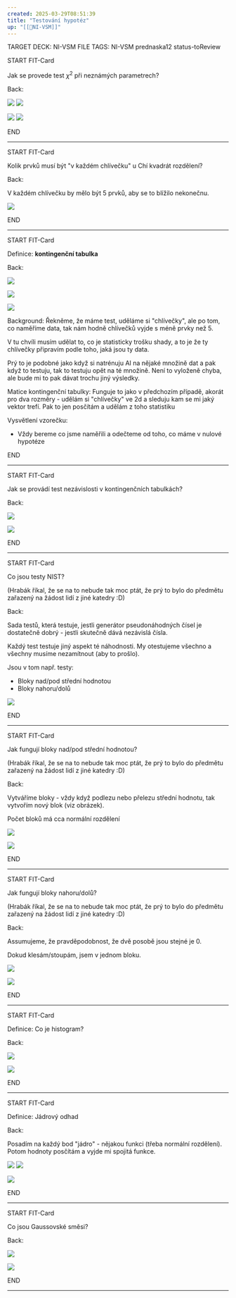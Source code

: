 ```yaml
---
created: 2025-03-29T08:51:39
title: "Testování hypotéz"
up: "[[📖NI-VSM]]"
---
```


TARGET DECK: NI-VSM
FILE TAGS: NI-VSM prednaska12 status-toReview


START
FIT-Card

Jak se provede test $\chi^2$ při neznámých parametrech?

Back:

![](../../Assets/Pasted%20image%2020250329084711.png)
![](../../Assets/Pasted%20image%2020250329084725.png)

<!-- ExampleStart -->
![](../../Assets/Pasted%20image%2020250329084734.png)
![](../../Assets/Pasted%20image%2020250329084741.png)
<!-- ExampleEnd -->
<!--ID: 1746518364800-->
END

---


START
FIT-Card

Kolik prvků musí být "v každém chlívečku" u Chí kvadrát rozdělení?

Back:

V každém chlívečku by mělo být 5 prvků, aby se to blížilo nekonečnu.

![](../../Assets/Pasted%20image%2020250329113530.png)
<!--ID: 1746518364802-->
END

---



START
FIT-Card

Definice: **kontingenční tabulka**

Back:

![](../../Assets/Pasted%20image%2020250329084806.png)

<!-- ImageStart -->
![](../../Assets/Pasted%20image%2020250329084822.png)
<!-- ImageEnd -->

<!-- DetailInfoStart -->
![](../../Assets/Pasted%20image%2020250329084831.png)
<!-- DetailInfoEnd -->

<!-- ExplanationStart -->
Background:
Řekněme, že máme test, uděláme si "chlívečky", ale po tom, co naměříme data, tak nám hodně chlívečků vyjde s méně prvky než 5.

V tu chvíli musím udělat to, co je statisticky trošku shady, a to je že ty chlívečky připravím podle toho, jaká jsou ty data.

Prý to je podobné jako když si natrénuju AI na nějaké množině dat a pak když to testuju, tak to testuju opět na té množině. Není to vyloženě chyba, ale bude mi to pak dávat trochu jiný výsledky.

Matice kontingenční tabulky:
Funguje to jako v předchozím případě, akorát pro dva rozměry - udělám si "chlívečky" ve 2d a sleduju kam se mi jaký vektor trefí. Pak to jen posčítám a udělám z toho statistiku

Vysvětlení vzorečku:
- Vždy bereme co jsme naměřili a odečteme od toho, co máme v nulové hypotéze

<!-- ExplanationEnd -->
<!--ID: 1746518364805-->
END

---


START
FIT-Card

Jak se provádí test nezávislosti v kontingenčních tabulkách?

Back:

![](../../Assets/Pasted%20image%2020250329084855.png)

<!-- ExerciseStart -->
![](../../Assets/Pasted%20image%2020250329084907.png)
<!-- ExerciseEnd -->
<!--ID: 1746518364808-->
END

---


START
FIT-Card

Co jsou testy NIST?

(Hrabák říkal, že se na to nebude tak moc ptát, že prý to bylo do předmětu zařazený na žádost lidí z jiné katedry :D)

Back:

Sada testů, která testuje, jestli generátor pseudonáhodných čísel je dostatečně dobrý - jestli skutečně dává nezávislá čísla.

Každý test testuje jiný aspekt té náhodnosti. My otestujeme všechno a všechny musíme nezamítnout (aby to prošlo).

Jsou v tom např. testy:
- Bloky nad/pod střední hodnotou
- Bloky nahoru/dolů

![](../../Assets/Pasted%20image%2020250329084927.png)
<!--ID: 1746518364810-->
END

---


START
FIT-Card

Jak fungují bloky nad/pod střední hodnotou?

(Hrabák říkal, že se na to nebude tak moc ptát, že prý to bylo do předmětu zařazený na žádost lidí z jiné katedry :D)

Back:

Vytváříme bloky - vždy když podlezu nebo přelezu střední hodnotu, tak vytvořím nový blok (viz obrázek).

Počet bloků má cca normální rozdělení

![](../../Assets/Pasted%20image%2020250329084948.png)

<!-- ImageStart -->
![](../../Assets/Pasted%20image%2020250329130403.png)
<!-- ImageEnd -->
<!--ID: 1746518364813-->
END

---


START
FIT-Card

Jak fungují bloky nahoru/dolů?

(Hrabák říkal, že se na to nebude tak moc ptát, že prý to bylo do předmětu zařazený na žádost lidí z jiné katedry :D)

Back:

Assumujeme, že pravděpodobnost, že dvě posobě jsou stejné je 0.

Dokud klesám/stoupám, jsem v jednom bloku.

![](../../Assets/Pasted%20image%2020250329085004.png)

<!-- DetailInfoStart -->
![](../../Assets/Pasted%20image%2020250329085016.png)
<!-- DetailInfoEnd -->
<!--ID: 1746518364816-->
END

---



START
FIT-Card

Definice: Co je histogram?

Back:

![](../../Assets/Pasted%20image%2020250329085347.png)

<!-- ExampleStart -->
![](../../Assets/Pasted%20image%2020250329085356.png)
<!-- ExampleEnd -->
<!--ID: 1746518364818-->
END

---


START
FIT-Card

Definice: Jádrový odhad

Back:

Posadím na každý bod "jádro" - nějakou funkci (třeba normální rozdělení). Potom hodnoty posčítám a vyjde mi spojitá funkce.

![](../../Assets/Pasted%20image%2020250329085406.png)
![](../../Assets/Pasted%20image%2020250329085419.png)

<!-- ExampleStart -->
![](../../Assets/Pasted%20image%2020250329085427.png)
<!-- ExampleEnd -->
<!--ID: 1746518364821-->
END

---


START
FIT-Card

Co jsou Gaussovské směsi?

Back:

![](../../Assets/Pasted%20image%2020250411135458.png)

<!-- ExerciseStart -->
![](../../Assets/Pasted%20image%2020250411135510.png)
<!-- ExerciseEnd -->
<!--ID: 1746518364824-->
END

---
